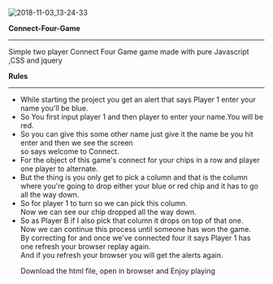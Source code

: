 ![2018-11-03_13-24-33](https://user-images.githubusercontent.com/41961497/47949623-66441500-df6c-11e8-8c50-254e254983d7.gif)
      
<p><b>Connect-Four-Game</b><hr></hr>Simple two player Connect Four Game game made with pure Javascript ,CSS and jquery</p>
 <p><b>Rules</b></p>
 <hr></hr>
  <ul>
<li>While starting the project you get an alert that says Player 1 enter your name you'll be blue.</li><li>So You first input player 1 and then player to enter your name.You will be red.</li>
<li>So you can give this some other name just give it the name be you hit enter and then we see the screen<br />so says welcome to Connect.<br /></li>
 <li>For the object of this game's connect for your chips in a row and player one player to alternate.</li>
 <li>But the thing is you only get to pick a column and that is the column where you're going to drop either your blue or red chip and it has to go all the way down.<br /></li>
 <li>So for player 1 to turn so we can pick this column.<br />Now we can see our chip dropped all the way down.</li>
<li>So as Player B if I also pick that column it drops on top of that one.<br />Now we can continue this process until someone has won the game.<br />By correcting for and once we've connected four it says Player 1 has one refresh your browser replay again.<br />And if you refresh your browser you will get the alerts again.</li>
<p>Download the html file, open in browser and Enjoy playing</p>
<p>&nbsp;</p>
